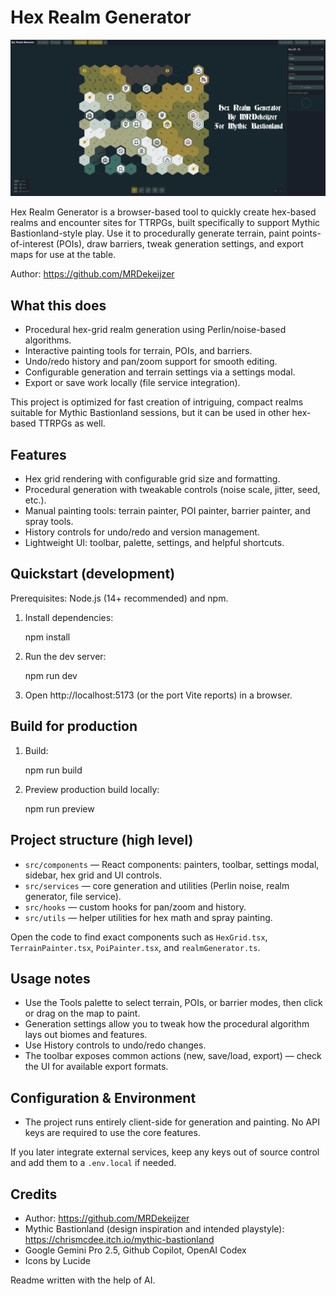 # Hex Realm Generator

![Main Image Header](https://github.com/MRDekeijzer/hex-realm-generator/blob/main/public/MainScreenshot.png?raw=true)

Hex Realm Generator is a browser-based tool to quickly create hex-based realms and encounter sites for TTRPGs, built specifically to support Mythic Bastionland-style play. Use it to procedurally generate terrain, paint points-of-interest (POIs), draw barriers, tweak generation settings, and export maps for use at the table.

Author: https://github.com/MRDekeijzer

## What this does

- Procedural hex-grid realm generation using Perlin/noise-based algorithms.
- Interactive painting tools for terrain, POIs, and barriers.
- Undo/redo history and pan/zoom support for smooth editing.
- Configurable generation and terrain settings via a settings modal.
- Export or save work locally (file service integration).

This project is optimized for fast creation of intriguing, compact realms suitable for Mythic Bastionland sessions, but it can be used in other hex-based TTRPGs as well.

## Features

- Hex grid rendering with configurable grid size and formatting.
- Procedural generation with tweakable controls (noise scale, jitter, seed, etc.).
- Manual painting tools: terrain painter, POI painter, barrier painter, and spray tools.
- History controls for undo/redo and version management.
- Lightweight UI: toolbar, palette, settings, and helpful shortcuts.

## Quickstart (development)

Prerequisites: Node.js (14+ recommended) and npm.

1. Install dependencies:

   npm install

2. Run the dev server:

   npm run dev

3. Open http://localhost:5173 (or the port Vite reports) in a browser.

## Build for production

1. Build:

   npm run build

2. Preview production build locally:

   npm run preview

## Project structure (high level)

- `src/components` — React components: painters, toolbar, settings modal, sidebar, hex grid and UI controls.
- `src/services` — core generation and utilities (Perlin noise, realm generator, file service).
- `src/hooks` — custom hooks for pan/zoom and history.
- `src/utils` — helper utilities for hex math and spray painting.

Open the code to find exact components such as `HexGrid.tsx`, `TerrainPainter.tsx`, `PoiPainter.tsx`, and `realmGenerator.ts`.

## Usage notes

- Use the Tools palette to select terrain, POIs, or barrier modes, then click or drag on the map to paint.
- Generation settings allow you to tweak how the procedural algorithm lays out biomes and features.
- Use History controls to undo/redo changes.
- The toolbar exposes common actions (new, save/load, export) — check the UI for available export formats.

## Configuration & Environment

- The project runs entirely client-side for generation and painting. No API keys are required to use the core features.

If you later integrate external services, keep any keys out of source control and add them to a `.env.local` if needed.

## Credits

- Author: https://github.com/MRDekeijzer
- Mythic Bastionland (design inspiration and intended playstyle): https://chrismcdee.itch.io/mythic-bastionland
- Google Gemini Pro 2.5, Github Copilot, OpenAI Codex
- Icons by Lucide

Readme written with the help of AI.
